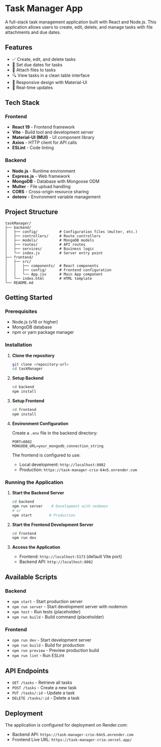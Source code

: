 # Task Manager App

A full-stack task management application built with React and Node.js. This application allows users to create, edit, delete, and manage tasks with file attachments and due dates.

## Features

- ✅ Create, edit, and delete tasks
- 📅 Set due dates for tasks
- 📎 Attach files to tasks
- 🔍 View tasks in a clean table interface
- 📱 Responsive design with Material-UI
- 🚀 Real-time updates

## Tech Stack

### Frontend

- **React 19** - Frontend framework
- **Vite** - Build tool and development server
- **Material-UI (MUI)** - UI component library
- **Axios** - HTTP client for API calls
- **ESLint** - Code linting

### Backend

- **Node.js** - Runtime environment
- **Express.js** - Web framework
- **MongoDB** - Database with Mongoose ODM
- **Multer** - File upload handling
- **CORS** - Cross-origin resource sharing
- **dotenv** - Environment variable management

## Project Structure

```
taskManager/
├── backend/
│   ├── config/          # Configuration files (multer, etc.)
│   ├── controllers/     # Route controllers
│   ├── models/          # MongoDB models
│   ├── routes/          # API routes
│   ├── services/        # Business logic
│   └── index.js         # Server entry point
├── frontend/
│   ├── src/
│   │   ├── components/  # React components
│   │   ├── config/      # Frontend configuration
│   │   └── App.jsx      # Main App component
│   └── index.html       # HTML template
└── README.md
```

## Getting Started

### Prerequisites

- Node.js (v16 or higher)
- MongoDB database
- npm or yarn package manager

### Installation

1. **Clone the repository**

   ```bash
   git clone <repository-url>
   cd taskManager
   ```

2. **Setup Backend**

   ```bash
   cd backend
   npm install
   ```

3. **Setup Frontend**

   ```bash
   cd frontend
   npm install
   ```

4. **Environment Configuration**

   Create a `.env` file in the backend directory:

   ```env
   PORT=8082
   MONGODB_URL=your_mongodb_connection_string
   ```

   The frontend is configured to use:

   - Local development: `http://localhost:8082`
   - Production: `https://task-manager-crio-64n5.onrender.com`

### Running the Application

1. **Start the Backend Server**

   ```bash
   cd backend
   npm run server    # Development with nodemon
   # or
   npm start        # Production
   ```

2. **Start the Frontend Development Server**

   ```bash
   cd frontend
   npm run dev
   ```

3. **Access the Application**
   - Frontend: `http://localhost:5173` (default Vite port)
   - Backend API: `http://localhost:8082`

## Available Scripts

### Backend

- `npm start` - Start production server
- `npm run server` - Start development server with nodemon
- `npm test` - Run tests (placeholder)
- `npm run build` - Build command (placeholder)

### Frontend

- `npm run dev` - Start development server
- `npm run build` - Build for production
- `npm run preview` - Preview production build
- `npm run lint` - Run ESLint

## API Endpoints

- `GET /tasks` - Retrieve all tasks
- `POST /tasks` - Create a new task
- `PUT /tasks/:id` - Update a task
- `DELETE /tasks/:id` - Delete a task

## Deployment

The application is configured for deployment on Render.com:

- Backend API: `https://task-manager-crio-64n5.onrender.com`
- Frontend Live URL: `https://task-manager-crio.vercel.app/`
